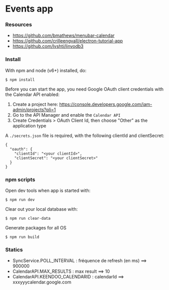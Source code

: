 # Events app

### Resources
* https://github.com/bmathews/menubar-calendar
* https://github.com/crilleengvall/electron-tutorial-app
* https://github.com/Ivshti/linvodb3

### Install

With npm and node (v6+) installed, do:

```
$ npm install
```

Before you can start the app, you need Google OAuth client credentials with the Calendar API enabled:

1. Create a project here: https://console.developers.google.com/iam-admin/projects?pli=1
2. Go to the API Manager and enable the `Calendar API`
3. Create Credentials > OAuth Client Id, then choose "Other" as the application type

A `./secrets.json` file is required, with the following clientId and clientSecret:

```
{
  "oauth": {
    "clientId": "<your clientId>",
    "clientSecret": "<your clientSecret>"
  }
}
```
### npm scripts

Open dev tools when app is started with:
```
$ npm run dev
```

Clear out your local database with:
```
$ npm run clear-data
```

Generate packages for all OS
```
$ npm run build
```

### Statics
* SyncService.POLL_INTERVAL : fréquence de refresh (en ms) ==> 900000
* CalendarAPI.MAX_RESULTS : max result ==> 10
* CalendarAPI.KEENDOO_CALENDARID : calendarId ==> xxxyyycalendar.google.com
